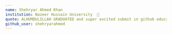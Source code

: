 ```yaml
---
name: Shehryar Ahmed Khan
institution: Nazeer Hussain University  🚩 
quote: ALHUMDULILLAH GRADUATED and super excited submit in github education 2021!
github_user: shehryarahmed
---
```

